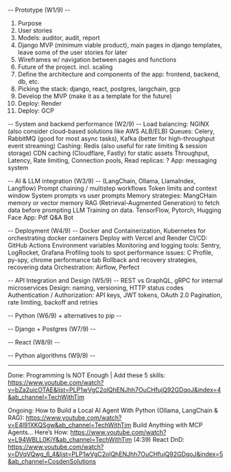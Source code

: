 
-- Prototype (W1/9) --
1. Purpose
2. User stories
3. Models: auditor, audit, report
4. Django MVP (minimum viable product), main pages in django templates, leave some of the user stories for later
5. Wireframes w/ navigation between pages and functions
6. Future of the project. incl. scaling
7. Define the architecture and components of the app: frontend, backend, db, etc.
8. Picking the stack: django, react, postgres, langchain, gcp
9. Develop the MVP (make it as a template for the future)
10. Deploy: Render
11. Deploy: GCP


-- System and backend performance (W2/9) -- 
Load balancing: NGINX (also consider cloud-based solutions like AWS ALB/ELB)
Queues: Celery, RabbitMQ (good for most async tasks), Kafka (better for high-throughput event streaming)
Cashing: Redis (also useful for rate limiting & session storage)
CDN caching (Cloudflare, Fastly) for static assets
Throughput, Latency, Rate limiting, Connection pools, Read replicas: ?
App: messaging system


-- AI & LLM integration (W3/9) --  (LangChain, Ollama, LlamaIndex, Langflow)
Prompt chaining / multistep workflows
Token limits and context window
System prompts vs user prompts
Memory strategies: MangCHain memory or vector memory
RAG (Retrieval-Augmented Generation) to fetch data before prompting
LLM Training on data. TensorFlow, Pytorch, Hugging Face
App: Pdf Q&A Bot


-- Deployment (W4/9) --
Docker and Containerization, Kubernetes for orchestrating docker containers
Deploy with Vercel and Render
CI/CD: GitHub Actions
Environment variables
Monitoring and logging tools: Sentry, LogRocket, Grafana
Profiling tools to spot performance issues: C Profile, py-spy, chrome performance tab
Rollback and recovery strategies, recovering data
Orchestration: Airflow, Perfect


-- API Integration and Design (W5/9) -- 
REST vs GraphQL, gRPC for internal microservices
Design: naming, versioning, HTTP status codes
Authentication / Authorization: API keys, JWT tokens, OAuth 2.0
Pagination, rate limiting, backoff and retries


-- Python (W6/9) + alternatives to pip --


-- Django + Postgres (W7/9) --


-- React (W8/9) --


-- Python algorithms (W9/9) --


-------------------------------------------------------------------------
Done:
Programming Is NOT Enough | Add these 5 skills: https://www.youtube.com/watch?v=bZa2uicOTAE&list=PLP1wVgC2olQhENJhh7OuCHfujQ92GDqoJ&index=4&ab_channel=TechWithTim

Ongoing:
How to Build a Local AI Agent With Python (Ollama, LangChain & RAG): https://www.youtube.com/watch?v=E4l91XKQSgw&ab_channel=TechWithTim
Build Anything with MCP Agents… Here’s How: https://www.youtube.com/watch?v=L94WBLL0KjY&ab_channel=TechWithTim (4:39)
React DnD: https://www.youtube.com/watch?v=DVqVQwg_6_4&list=PLP1wVgC2olQhENJhh7OuCHfujQ92GDqoJ&index=5&ab_channel=CosdenSolutions


